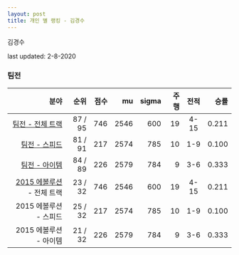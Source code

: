 ```yaml
---
layout: post
title: 개인 별 랭킹 - 김경수
---
```


김경수

last updated: 2-8-2020


### 팀전

| 분야 | 순위 | 점수 | mu | sigma | 주행 | 전적 | 승률 |
|---:|---:|---:|---:|---:|---:|:---:|---:|
| [팀전 - 전체 트랙](../team-full) | 87 / 95 | 746 | 2546 | 600 | 19 | 4-15 | 0.211 |
| [팀전 - 스피드](../team-speed) | 81 / 91 | 217 | 2574 | 785 | 10 | 1-9 | 0.100 |
| [팀전 - 아이템](../team-item) | 84 / 89 | 226 | 2579 | 784 | 9 | 3-6 | 0.333 |
| [2015 에볼루션](../teams-t2015_1) - 전체 트랙 | 23 / 32 | 746 | 2546 | 600 | 19 | 4-15 | 0.211 |
| 2015 에볼루션 - 스피드 | 25 / 32 | 217 | 2574 | 785 | 10 | 1-9 | 0.100 |
| 2015 에볼루션 - 아이템 | 21 / 32 | 226 | 2579 | 784 | 9 | 3-6 | 0.333 |
